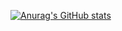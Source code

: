 [![Anurag's GitHub stats](https://github-readme-stats.vercel.app/api?username=kuhsinyv&count_private=true&show_icons=true?theme=radical)](https://github.com/anuraghazra/github-readme-stats)